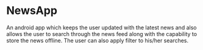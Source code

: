 # NewsApp

An android app which keeps the user updated with the latest news and also allows the user to search through the news feed along with the capability to store the news offline. The user can also apply filter to his/her searches. 
